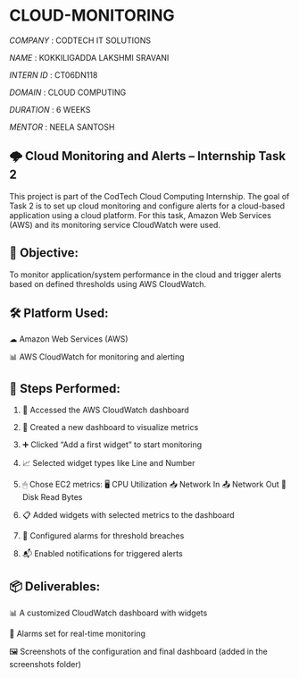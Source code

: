 # CLOUD-MONITORING

*COMPANY* : CODTECH IT SOLUTIONS

*NAME* : KOKKILIGADDA LAKSHMI SRAVANI

*INTERN ID* : CT06DN118

*DOMAIN* : CLOUD COMPUTING 

*DURATION* : 6 WEEKS

*MENTOR* : NEELA SANTOSH

## 🌩 Cloud Monitoring and Alerts – Internship Task 2

This project is part of the CodTech Cloud Computing Internship. The goal of Task 2 is to set up cloud monitoring and configure alerts for a cloud-based application using a cloud platform. For this task, Amazon Web Services (AWS) and its monitoring service CloudWatch were used.

## 🎯 Objective:

To monitor application/system performance in the cloud and trigger alerts based on defined thresholds using AWS CloudWatch.

## 🛠 Platform Used:

☁ Amazon Web Services (AWS)

📊 AWS CloudWatch for monitoring and alerting

## 📌 Steps Performed:

1. 🧭 Accessed the AWS CloudWatch dashboard

2. 🧱 Created a new dashboard to visualize metrics

3. ➕ Clicked “Add a first widget” to start monitoring

4. 📈 Selected widget types like Line and Number

5. 🖱 Chose EC2 metrics:
      🖥 CPU Utilization
      📥 Network In
      📤 Network Out
      💾 Disk Read Bytes

6. 📋 Added widgets with selected metrics to the dashboard

7. 🚨 Configured alarms for threshold breaches
  
8. 📬 Enabled notifications for triggered alerts

## 📦 Deliverables:

📊 A customized CloudWatch dashboard with widgets

🚨 Alarms set for real-time monitoring

🖼 Screenshots of the configuration and final dashboard (added in the screenshots folder)








